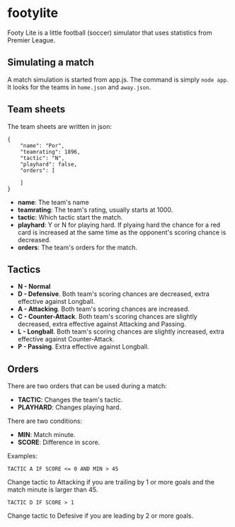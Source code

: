 # footylite
Footy Lite is a little football (soccer) simulator that uses statistics from Premier League.

## Simulating a match
A match simulation is started from app.js. The command is simply ```node app```. It looks for the teams in ```home.json``` and ```away.json```.

## Team sheets
The team sheets are written in json:
```
{
    "name": "Por",
    "teamrating": 1896,
    "tactic": "N",
    "playhard": false,
    "orders": [
        
    ]
}
```
- **name**: The team's name
- **teamrating**: The team's rating, usually starts at 1000.
- **tactic**: Which tactic start the match.
- **playhard**: Y or N for playing hard. If plyaing hard the chance for a red card is increased at the same time as the opponent's scoring chance is decreased.
- **orders**: The team's orders for the match.

## Tactics
- **N - Normal**
- **D - Defensive**. Both team's scoring chances are decreased, extra effective against Longball.
- **A - Attacking**. Both team's scoring chances are increased.
- **C - Counter-Attack**. Both team's scoring chances are slightly decreased, extra effective against Attacking and Passing.
- **L - Longball**. Both team's scoring chances are slightly increased, extra effective against Counter-Attack.
- **P - Passing**. Extra effective against Longball.

## Orders
There are two orders that can be used during a match:
- **TACTIC**: Changes the team's tactic.
- **PLAYHARD**: Changes playing hard.

There are two conditions:
- **MIN**: Match minute.
- **SCORE**: Difference in score.

Examples:
```
TACTIC A IF SCORE <= 0 AND MIN > 45
```
Change tactic to Attacking if you are trailing by 1 or more goals and the match minute is larger than 45.

```
TACTIC D IF SCORE > 1
```
Change tactic to Defesive if you are leading by 2 or more goals.
